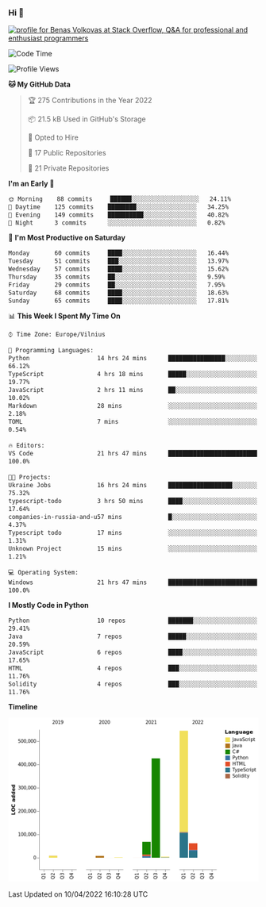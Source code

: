 ### Hi 👋
<a href="https://stackoverflow.com/users/14954249/benas-volkovas"><img src="https://stackoverflow.com/users/flair/14954249.png?theme=dark" width="208" height="58" alt="profile for Benas Volkovas at Stack Overflow, Q&amp;A for professional and enthusiast programmers" title="profile for Benas Volkovas at Stack Overflow, Q&amp;A for professional and enthusiast programmers"></a>

<!--START_SECTION:waka-->
![Code Time](http://img.shields.io/badge/Code%20Time-653%20hrs%207%20mins-blue)

![Profile Views](http://img.shields.io/badge/Profile%20Views-3-blue)

**🐱 My GitHub Data** 

> 🏆 275 Contributions in the Year 2022
 > 
> 📦 21.5 kB Used in GitHub's Storage 
 > 
> 💼 Opted to Hire
 > 
> 📜 17 Public Repositories 
 > 
> 🔑 21 Private Repositories  
 > 
**I'm an Early 🐤** 

```text
🌞 Morning    88 commits     ██████░░░░░░░░░░░░░░░░░░░   24.11% 
🌆 Daytime    125 commits    ████████░░░░░░░░░░░░░░░░░   34.25% 
🌃 Evening    149 commits    ██████████░░░░░░░░░░░░░░░   40.82% 
🌙 Night      3 commits      ░░░░░░░░░░░░░░░░░░░░░░░░░   0.82%

```
📅 **I'm Most Productive on Saturday** 

```text
Monday       60 commits     ████░░░░░░░░░░░░░░░░░░░░░   16.44% 
Tuesday      51 commits     ███░░░░░░░░░░░░░░░░░░░░░░   13.97% 
Wednesday    57 commits     ████░░░░░░░░░░░░░░░░░░░░░   15.62% 
Thursday     35 commits     ██░░░░░░░░░░░░░░░░░░░░░░░   9.59% 
Friday       29 commits     ██░░░░░░░░░░░░░░░░░░░░░░░   7.95% 
Saturday     68 commits     ████░░░░░░░░░░░░░░░░░░░░░   18.63% 
Sunday       65 commits     ████░░░░░░░░░░░░░░░░░░░░░   17.81%

```


📊 **This Week I Spent My Time On** 

```text
⌚︎ Time Zone: Europe/Vilnius

💬 Programming Languages: 
Python                   14 hrs 24 mins      ████████████████░░░░░░░░░   66.12% 
TypeScript               4 hrs 18 mins       █████░░░░░░░░░░░░░░░░░░░░   19.77% 
JavaScript               2 hrs 11 mins       ██░░░░░░░░░░░░░░░░░░░░░░░   10.02% 
Markdown                 28 mins             ░░░░░░░░░░░░░░░░░░░░░░░░░   2.18% 
TOML                     7 mins              ░░░░░░░░░░░░░░░░░░░░░░░░░   0.54%

🔥 Editors: 
VS Code                  21 hrs 47 mins      █████████████████████████   100.0%

🐱‍💻 Projects: 
Ukraine Jobs             16 hrs 24 mins      ██████████████████░░░░░░░   75.32% 
typescript-todo          3 hrs 50 mins       ████░░░░░░░░░░░░░░░░░░░░░   17.64% 
companies-in-russia-and-u57 mins             █░░░░░░░░░░░░░░░░░░░░░░░░   4.37% 
Typescript todo          17 mins             ░░░░░░░░░░░░░░░░░░░░░░░░░   1.31% 
Unknown Project          15 mins             ░░░░░░░░░░░░░░░░░░░░░░░░░   1.21%

💻 Operating System: 
Windows                  21 hrs 47 mins      █████████████████████████   100.0%

```

**I Mostly Code in Python** 

```text
Python                   10 repos            ███████░░░░░░░░░░░░░░░░░░   29.41% 
Java                     7 repos             █████░░░░░░░░░░░░░░░░░░░░   20.59% 
JavaScript               6 repos             ████░░░░░░░░░░░░░░░░░░░░░   17.65% 
HTML                     4 repos             ███░░░░░░░░░░░░░░░░░░░░░░   11.76% 
Solidity                 4 repos             ███░░░░░░░░░░░░░░░░░░░░░░   11.76%

```


**Timeline**

![Chart not found](https://raw.githubusercontent.com/BenasVolkovas/BenasVolkovas/main/charts/bar_graph.png) 


 Last Updated on 10/04/2022 16:10:28 UTC
<!--END_SECTION:waka-->
